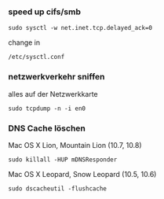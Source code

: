 ### speed up cifs/smb
	
	sudo sysctl -w net.inet.tcp.delayed_ack=0

change in
	
	/etc/sysctl.conf


### netzwerkverkehr sniffen

alles auf der Netzwerkkarte

	sudo tcpdump -n -i en0

### DNS Cache löschen

Mac OS X Lion, Mountain Lion (10.7, 10.8)

	sudo killall -HUP mDNSResponder

Mac OS X Leopard, Snow Leopard (10.5, 10.6)

	sudo dscacheutil -flushcache